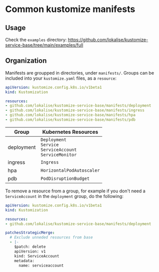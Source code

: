 # Common kustomize manifests

## Usage

Check the `examples` directory: https://github.com/lokalise/kustomize-service-base/tree/main/examples/full

## Organization

Manifests are groupped in directories, under `manifests/`. Groups can be included
into your `kustomize.yaml` files, as a `resource`:

```yaml
apiVersion: kustomize.config.k8s.io/v1beta1
kind: Kustomization

resources:
- github.com/lokalise/kustomize-service-base/manifests/deployment
- github.com/lokalise/kustomize-service-base/manifests/ingress
- github.com/lokalise/kustomize-service-base/manifests/hpa
- github.com/lokalise/kustomize-service-base/manifests/pdb
```

Group | Kubernetes Resources
--- | ---
deployment | `Deployment`<br>`Service`<br>`ServiceAccount`<br>`ServiceMonitor`
ingress | `Ingress`
hpa | `HorizontalPodAutoscaler`
pdb | `PodDisruptionBudget`


To remove a resource from a group, for example if you don't need a `ServiceAccount` in the `deployment` group,
do the following:

```yaml
apiVersion: kustomize.config.k8s.io/v1beta1
kind: Kustomization

resources:
- github.com/lokalise/kustomize-service-base/manifests/deployment

patchesStrategicMerge:
  # Exclude unneded resources from base
  - |-
    $patch: delete
    apiVersion: v1
    kind: ServiceAccount
    metadata:
      name: serviceaccount
```
